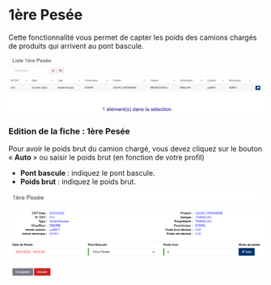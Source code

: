 # 1ère Pesée

Cette fonctionnalité vous permet de capter les poids des camions chargés de produits qui arrivent au pont bascule.

![](../../.gitbook/assets/liste1erePesee.PNG)

### **Edition de la fiche : 1ère Pesée**

Pour avoir le poids brut du camion chargé, vous devez cliquez sur le bouton « **Auto** » ou saisir le poids brut (en fonction de votre profil)

* **Pont bascule** : indiquez le pont bascule.
* **Poids brut** : indiquez le poids brut.

![](../../.gitbook/assets/1erePesee.PNG)
